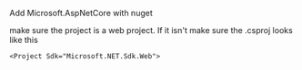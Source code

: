 ﻿Add Microsoft.AspNetCore with nuget

make sure the project is a web project. If it isn't make sure the .csproj looks like this

```
<Project Sdk="Microsoft.NET.Sdk.Web">
```
